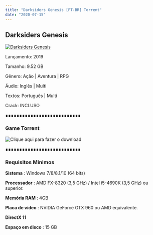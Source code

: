 ```yaml
---
title: "Darksiders Genesis [PT-BR] Torrent"
date: "2020-07-15"
---
```


## Darksiders Genesis

[![](https://1.bp.blogspot.com/-lS_O6K7yrlw/XlXvj142jaI/AAAAAAAAAWM/3iVOdBRPMhQ2x4d9AeyMLlYQh4QDa6TygCLcBGAsYHQ/s640/maxresdefault.jpg "Darksiders Genesis")](https://1.bp.blogspot.com/-lS_O6K7yrlw/XlXvj142jaI/AAAAAAAAAWM/3iVOdBRPMhQ2x4d9AeyMLlYQh4QDa6TygCLcBGAsYHQ/s1600/maxresdefault.jpg)

Lançamento: 2019

Tamanho: 9.52 GB

Gênero: Ação | Aventura | RPG

Áudio: Inglês | Multi

Textos: Português | Multi

Crack: INCLUSO

∎∎∎∎∎∎∎∎∎∎∎∎∎∎∎∎∎∎∎∎∎∎∎∎∎∎∎

  

###  Game Torrent

![](https://1.bp.blogspot.com/-ruPWnCPWoec/XicYXvF8HuI/AAAAAAAAABI/UyLFOzfJIS8TPrFtDtaU-c8HnQ9uppeeACLcBGAsYHQ/s200/botc3a3o-filmes-via-torrent-300x135.png "Clique aqui para fazer o download")

∎∎∎∎∎∎∎∎∎∎∎∎∎∎∎∎∎∎∎∎∎∎∎∎∎∎∎

### Requisitos Minimos

**Sistema** : Windows 7/8/8.1/10 (64 bits)

**Processador** : AMD FX-8320 (3,5 GHz) / Intel i5-4690K (3,5 GHz) ou superior.

**Memória RAM** : 4GB

**Placa de vídeo** : NVIDIA GeForce GTX 960 ou AMD equivalente.

**DirectX 11**

**Espaço em disco** : 15 GB
